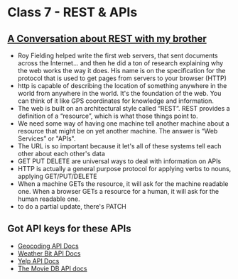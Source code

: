 # Class 7 - REST & APIs

## [A Conversation about REST with my brother](https://gist.github.com/brookr/5977550)

- Roy Fielding helped write the first web servers, that sent documents across the Internet… and then he did a ton of research explaining why the web works the way it does. His name is on the specification for the protocol that is used to get pages from servers to your browser (HTTP)
- http is capable of describing the location of something anywhere in the world from anywhere in the world. It's the foundation of the web. You can think of it like GPS coordinates for knowledge and information.
- The web is built on an architectural style called “REST”. REST provides a definition of a “resource”, which is what those things point to.
- We need some way of having one machine tell another machine about a resource that might be on yet another machine. The answer is “Web Services” or "APIs".
- The URL is so important because it let's all of these systems tell each other about each other's data
- GET PUT DELETE are universal ways to deal with information on APIs
- HTTP is actually a general purpose protocol for applying verbs to nouns, applying GET/PUT/DELETE
- When a machine GETs the resource, it will ask for the machine readable one. When a browser GETs a resource for a human, it will ask for the human readable one.
- to do a partial update, there's PATCH

## Got API keys for these APIs

- [Geocoding API Docs](https://locationiq.com/)
- [Weather Bit API Docs](https://www.weatherbit.io/)
- [Yelp API Docs](https://www.yelp.com/developers/documentation/v3/business_search)
- [The Movie DB API docs](https://developers.themoviedb.org/3/getting-started/introduction)